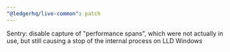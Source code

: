 ```yaml
---
"@ledgerhq/live-common": patch
---
```


Sentry: disable capture of "performance spans", which were not actually in use, but still causing a stop of the internal process on LLD Windows
